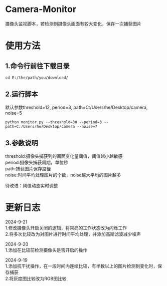 # Camera-Monitor
摄像头监视脚本，若检测到摄像头画面有较大变化，保存一次捕获图片
# 使用方法
## 1.命令行前往下载目录  
```
cd E:/the/path/you/download/
```
## 2.运行脚本  
默认参数threshold=12, period=3, path=C:/Users/he/Desktop/camera, noise=5
```
python monitor.py --threshold=30 --period=3 --path=C:/Users/he/Desktop/camera --noise=7
```
## 3.参数说明  
threshold:摄像头捕获到的画面变化量阈值，阈值越小越敏感  
period:摄像头捕获周期，单位秒  
path:捕获图片保存路径  
noise:时间平均处理图片的个数，noise越大平均的图片越多

待改进：阈值动态实时调整

# 更新日志
2024-9-21  
1.修改摄像头开启关闭的逻辑，将常亮的工作状态改为闪烁工作  
2.将多次比较改为对图片进行时间平均处理，并添加高斯滤波减少噪声

2024-9-20  
1.添加在比较前检测摄像头是否开启的操作

2024-9-19  
1.添加抗干扰操作，在一段时间内连续比较，有半数以上的图片检测到变化时，保存捕获  
2.将灰度图比较改为RGB图比较
